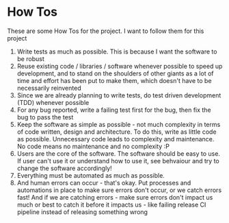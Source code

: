 # How Tos

These are some How Tos for the project. I want to follow them for this project
1. Write tests as much as possible. This is because I want the software to be robust
2. Reuse existing code / libraries / software whenever possible to speed up development,
and to stand on the shoulders of other giants as a lot of time and effort has been put to
make them, which doesn't have to be necessarily reinvented
3. Since we are already planning to write tests, do test driven development (TDD) whenever
possible
4. For any bug reported, write a failing test first for the bug, then fix the bug to pass the test
5. Keep the software as simple as possible - not much complexity in terms of code written,
design and architecture. To do this, write as little code as possible. Unnecessary code leads to
complexity and maintenance. No code means no maintenance and no complexity :P
6. Users are the core of the software. The software should be easy to use. If user can't use it
or understand how to use it, see behvaiour and try to change the software accordingly!
7. Everything must be automated as much as possible. 
8. And human errors can occur - that's okay. Put processes and automations in place to make sure
errors don't occur, or we catch errors fast! And if we are catching errors - make sure errors don't impact
us much or best to catch it before it impacts us - like failing release CI pipeline instead of releasing
something wrong